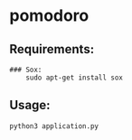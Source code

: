 # pomodoro

## Requirements:
    ### Sox:
        sudo apt-get install sox
    
## Usage:
    python3 application.py